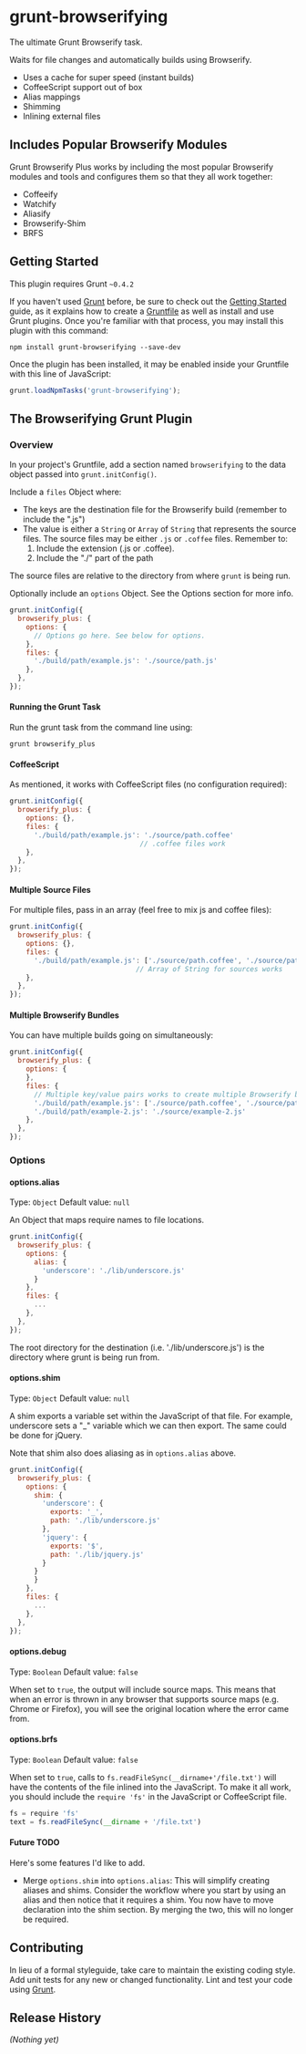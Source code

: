 # grunt-browserifying

The ultimate Grunt Browserify task.

Waits for file changes and automatically builds using Browserify.

  * Uses a cache for super speed (instant builds)
  * CoffeeScript support out of box
  * Alias mappings
  * Shimming
  * Inlining external files

## Includes Popular Browserify Modules

Grunt Browserify Plus works by including the most popular Browserify modules and tools and configures them so that they all work together:

  * Coffeeify
  * Watchify
  * Aliasify
  * Browserify-Shim
  * BRFS


## Getting Started
This plugin requires Grunt `~0.4.2`

If you haven't used [Grunt](http://gruntjs.com/) before, be sure to check out the [Getting Started](http://gruntjs.com/getting-started) guide, as it explains how to create a [Gruntfile](http://gruntjs.com/sample-gruntfile) as well as install and use Grunt plugins. Once you're familiar with that process, you may install this plugin with this command:

```shell
npm install grunt-browserifying --save-dev
```

Once the plugin has been installed, it may be enabled inside your Gruntfile with this line of JavaScript:

```js
grunt.loadNpmTasks('grunt-browserifying');
```


## The Browserifying Grunt Plugin

### Overview
In your project's Gruntfile, add a section named `browserifying` to the data object passed into `grunt.initConfig()`.

Include a `files` Object where:

  * The keys are the destination file for the Browserify build (remember to include the ".js")
  * The value is either a `String` or `Array` of `String` that represents the source files. The source files may be either `.js` or `.coffee` files. Remember to:
    1. Include the extension (.js or .coffee).
    1. Include the "./" part of the path

The source files are relative to the directory from where `grunt` is being run.

Optionally include an `options` Object. See the Options section for more info.

```js
grunt.initConfig({
  browserify_plus: {
    options: {
      // Options go here. See below for options.
    },
    files: {
      './build/path/example.js': './source/path.js'
    },
  },
});
```

#### Running the Grunt Task

Run the grunt task from the command line using:

```
grunt browserify_plus
```


#### CoffeeScript

As mentioned, it works with CoffeeScript files (no configuration required):

```js
grunt.initConfig({
  browserify_plus: {
    options: {},
    files: {
      './build/path/example.js': './source/path.coffee'
                                // .coffee files work
    },
  },
});
```


#### Multiple Source Files

For multiple files, pass in an array (feel free to mix js and coffee files):

```js
grunt.initConfig({
  browserify_plus: {
    options: {},
    files: {
      './build/path/example.js': ['./source/path.coffee', './source/path_2.js']
                               // Array of String for sources works
    },
  },
});
```


#### Multiple Browserify Bundles

You can have multiple builds going on simultaneously:

```js
grunt.initConfig({
  browserify_plus: {
    options: {
    },
    files: {
      // Multiple key/value pairs works to create multiple Browserify bundles
      './build/path/example.js': ['./source/path.coffee', './source/path_2.js']
      './build/path/example-2.js': './source/example-2.js'
    },
  },
});
```




### Options

#### options.alias
Type: `Object`
Default value: `null`

An Object that maps require names to file locations.

```js
grunt.initConfig({
  browserify_plus: {
    options: {
      alias: {
        'underscore': './lib/underscore.js'
      }
    },
    files: {
      ...
    },
  },
});
```

The root directory for the destination (i.e. './lib/underscore.js') is the directory where grunt is being run from.


#### options.shim
Type: `Object`
Default value: `null`

A shim exports a variable set within the JavaScript of that file. For example, underscore sets a "_" variable which we can then export. The same could be done for jQuery.

Note that shim also does aliasing as in `options.alias` above.

```js
grunt.initConfig({
  browserify_plus: {
    options: {
      shim: {
        'underscore': {
          exports: '_',
          path: './lib/underscore.js'
        },
        'jquery': {
          exports: '$',
          path: './lib/jquery.js'
        }
      }
      }
    },
    files: {
      ...
    },
  },
});
```


#### options.debug
Type: `Boolean`
Default value: `false`

When set to `true`, the output will include source maps. This means that when an error is thrown in any browser that supports source maps (e.g. Chrome or Firefox), you will see the original location where the error came from.


#### options.brfs
Type: `Boolean`
Default value: `false`

When set to `true`, calls to `fs.readFileSync(__dirname+'/file.txt')` will have the contents of the file inlined into the JavaScript. To make it all work, you should include the `require 'fs'` in the JavaScript or CoffeeScript file.

```js
fs = require 'fs'
text = fs.readFileSync(__dirname + '/file.txt')
```


#### Future TODO

Here's some features I'd like to add.

  * Merge `options.shim` into `options.alias`: This will simplify creating aliases and shims. Consider the workflow where you start by using an alias and then notice that it requires a shim. You now have to move declaration into the shim section. By merging the two, this will no longer be required.



## Contributing
In lieu of a formal styleguide, take care to maintain the existing coding style. Add unit tests for any new or changed functionality. Lint and test your code using [Grunt](http://gruntjs.com/).

## Release History
_(Nothing yet)_
